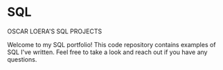 # SQL
OSCAR LOERA'S SQL PROJECTS

Welcome to my SQL portfolio! This code repository contains examples of SQL I've written. Feel free to take a look and reach out if you have any questions.
